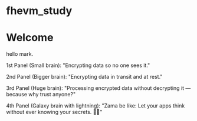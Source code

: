 # fhevm_study

# Welcome
hello mark.

1st Panel (Small brain):
"Encrypting data so no one sees it."

2nd Panel (Bigger brain):
"Encrypting data in transit and at rest."

3rd Panel (Huge brain):
"Processing encrypted data without decrypting it — because why trust anyone?"

4th Panel (Galaxy brain with lightning):
"Zama be like: Let your apps think without ever knowing your secrets. 🔐💡"